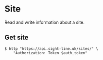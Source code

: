 # Site

Read and write information about a site.

## Get site

```shell
$ http "https://api.sight-line.uk/sites/" \
    "Authorization: Token $auth_token"
```

